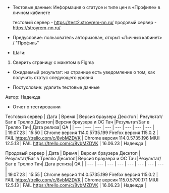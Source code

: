* Тестовые данные: Информация о статусе и типе цен в «Профиле» в личном кабинете

	тестовый сервер - https://test2.stroyrem-nn.ru/   продовый сервер - https://stroyrem-nn.ru/

* Предусловие: пользователь авторизован, открыт «Личный кабинет» / "Профиль"

* Шаги:
1.	Сверить страницу с макетом в Figma  

* Ожидаемый результат: на странице есть уведомление о том, как получить статус следующего уровня

* Постусловие: удалить тестовые данные

Автор: Надежда

* Отчет о тестировании
  
Тестовый сервер
| Дата | Время | Версия браузера Десктоп | Результат/Баг в Трелло Десктоп|  Версия браузера и ОС Тач |Результат/Баг в Трелло Тач| Дата релиза| QA  |
| --- | --- | --- | --- |  --- | --- | --- | --- |   
| 19.07.23 | 15:50 | Chrome версия 114.0.5735.199 Firefox версия 115.0.2 | FAIL https://trello.com/c/8vbMZDVK | Chrome версия 114.0.5735.196 MIUI 12.5.13 | FAIL https://trello.com/c/8vbMZDVK | 16.06.23 | Надежда |  

Продовый сервер
| Дата | Время | Версия браузера Десктоп | Результат/Баг в Трелло Десктоп|  Версия браузера и ОС Тач |Результат/Баг в Трелло Тач| Дата релиза| QA |
| --- | --- | --- | --- |  --- | --- | --- | --- |   
| 19.07.23 | 15:55 | Chrome версия 114.0.5735.199 Firefox версия 115.0.2 | FAIL https://trello.com/c/8vbMZDVK | Chrome версия 115.0.5790.171 MIUI 12.5.13 | FAIL https://trello.com/c/8vbMZDVK | 16.06.23 | Надежда |  